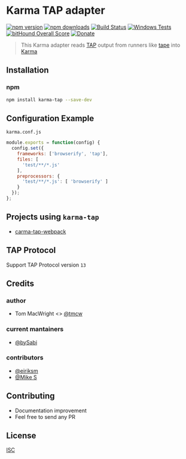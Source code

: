 # Karma TAP adapter

[![npm version](https://badge.fury.io/js/karma-tap.svg)](https://badge.fury.io/js/karma-tap)
[![npm downloads](https://img.shields.io/npm/dm/karma-tap.svg?style=flat-square)](https://www.npmjs.com/package/karma-tap)
[![Build Status](https://travis-ci.org/bySabi/karma-tap.svg?branch=master)](https://travis-ci.org/bySabi/karma-tap)
[![Windows Tests](https://img.shields.io/appveyor/ci/bySabi/karma-tap/master.svg?label=Windows%20Tests)](https://ci.appveyor.com/project/bySabi/karma-tap)
[![bitHound Overall Score](https://www.bithound.io/github/bySabi/karma-tap/badges/score.svg)](https://www.bithound.io/github/bySabi/karma-tap)
[![Donate](https://img.shields.io/badge/$-support-green.svg?style=flat-square)](https://paypal.me/bySabi/10)

> This Karma adapter reads [TAP](http://testanything.org/) output from runners like
[tape](https://github.com/substack/tape) into [Karma](http://karma-runner.github.io/1.0/index.html)

## Installation

### npm
```bash
npm install karma-tap --save-dev
```

## Configuration Example
`karma.conf.js`
```js
module.exports = function(config) {
  config.set({
    frameworks: ['browserify', 'tap'],
    files: [
      'test/**/*.js'
    ],
    preprocessors: {
      'test/**/*.js': [ 'browserify' ]
    }
  });
};
```

## Projects using `karma-tap`
* [carma-tap-webpack](https://github.com/bySabi/carma-tap-webpack)

## TAP Protocol
Support TAP Protocol version `13`

## Credits

### author
* Tom MacWright <> [@tmcw](https://github.com/tmcw)

### current mantainers

* [@bySabi](https://github.com/bySabi)

### contributors

* [@eiriksm](https://github.com/eiriksm)
* [@Mike S](https://github.com/SpainTrain)

## Contributing

* Documentation improvement
* Feel free to send any PR

## License

[ISC][isc-license]

[isc-license]:./LICENSE
